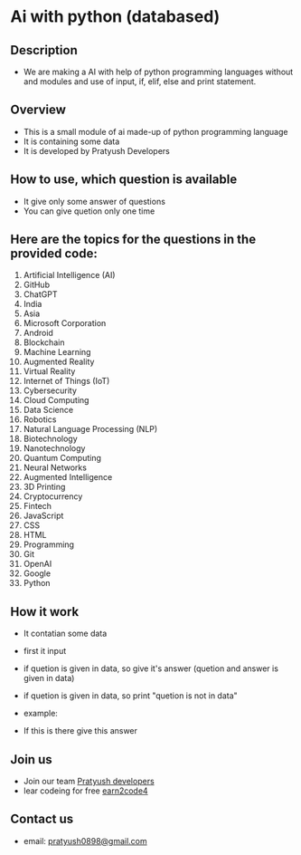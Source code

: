 # Ai with python (databased)

## Description
* We are making a AI with help of python programming languages without and modules and use of input, if, elif, else and print statement.

## Overview

* This is a small module of ai made-up of python programming language
* It is containing some data
* It is developed by Pratyush Developers

## How to use, which question is available
* It give only some answer of questions
* You can give quetion only one time

## Here are the topics for the questions in the provided code:

1. Artificial Intelligence (AI)
2. GitHub
3. ChatGPT
4. India
5. Asia
6. Microsoft Corporation
7. Android
8. Blockchain
9. Machine Learning
10. Augmented Reality
11. Virtual Reality
12. Internet of Things (IoT)
13. Cybersecurity
14. Cloud Computing
15. Data Science
16. Robotics
17. Natural Language Processing (NLP)
18. Biotechnology
19. Nanotechnology
20. Quantum Computing
21. Neural Networks
22. Augmented Intelligence
23. 3D Printing
24. Cryptocurrency
25. Fintech
26. JavaScript
27. CSS
28. HTML
29. Programming
30. Git
31. OpenAI
32. Google
33. Python

## How it work
* It contatian some data
* first it input
* if quetion is given in data, so give it's answer (quetion and answer is given in data)
*  if quetion is given in data, so print "quetion is not in data"

* example:
* If this is there give this answer

## Join us
* Join our team [Pratyush developers](pratyushdevs.wordpress.com)
* lear codeing for free [earn2code4](learn2code4.wordpress.com)

## Contact us
* email: pratyush0898@gmail.com
